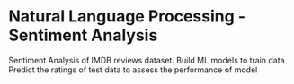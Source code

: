 # Natural Language Processing - Sentiment Analysis
Sentiment Analysis of IMDB reviews dataset.
Build ML models to train data 
Predict the ratings of test data to assess the performance of model
